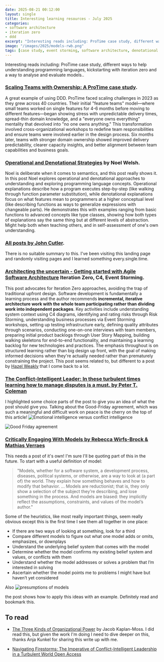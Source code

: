 ```yaml
---
date: 2025-08-21 00:12:00
layout: single
title: Interesting learning resources - July 2025
categories:
- software architecture
- iteration zero
- ddd
excerpt: "Interesting reads including: ProTime case study, different ways to help understanding programming languages, kickstarting with iteration zero and a way to analyse and evaluate models."
image: "/images/2025/models-rwb.png"
tags: [case study, event storming, software architecture, denotational understanding, operational understanding]
---
```


Interesting reads including: ProTime case study, different ways to help understanding programming languages, kickstarting with iteration zero and a way to analyse and evaluate models..


### [Scaling Teams with Ownership: A ProTime case study](https://aardling.eu/en/insights/scaling-teams-with-ownership-a-protime-case-study). 

A great example of using DDD. ProTime faced scaling challenges in 2023 as they grew  across 40 countries. Their initial "feature teams" model—where small teams worked on single features for 4-6 months before moving to different features—began showing stress with unpredictable delivery times, spread-thin domain knowledge, and a "everyone owns everything" mentality that devolved into "no one owns anything." This transformation involved cross-organizational workshops to redefine team responsibilities and ensure teams were involved earlier in the design process. Six months later, teams with stronger domain ownership showed improved delivery predictability, clearer capacity insights, and better alignment between team capabilities and business goals.

### [Operational and Denotational Strategies](https://noelwelsh.com/posts/operational-denotational-understanding/) by  Noel Welsh. 

Noel is deliberate when it comes to semantics, and this post really shows it. In this post Noel explores operational and denotational approaches to understanding and exploring programming language concepts. Operational explanations describe how a program executes step-by-step (like walking through function parameter substitution), while denotational explanations focus on what features mean to programmers at a higher conceptual level (like describing functions as ways to generalize expressions with changeable parts). He demonstrates this with examples ranging from basic functions to advanced concepts like type classes, showing how both types of explanations say the same thing but at different levels of abstraction. Might help both when teaching others, and in self-assessment of one's own understanding.

### [All posts by John Cutler](https://publish.obsidian.md/cutlefish/Welcome). 

There is no suitable summary to this. I've been visiting this landing page and randomly visiting pages and I learned something every.single.time. 

###  [Architecting the uncertain - Getting started with Agile Software Architecture](https://printhelloworld.de/posts/iteration-zero-architecture/) Iteration Zero, C4, Event Storming. 

This post advocates for Iteration Zero approaches, avoiding the trap of traditional upfront design. Software development is fundamentally a learning process and the author recommends **incremental, iterative architecture work with the whole team participating rather than dividing work into independent packages**. Key activities include understanding system context using C4 diagrams, identifying and rating risks through Risk Storming, understanding business processes via Event Storming workshops, setting up testing infrastructure early, defining quality attributes through scenarios, conducting one-on-one interviews with team members, preparing initial product backlogs through User Story Mapping, building walking skeletons for end-to-end functionality, and maintaining a learning backlog for new technologies and practices. The emphasis throughout is on structured learning rather than big design up front, with the goal of making informed decisions when they're actually needed rather than prematurely constraining the project. 
This post seems related to, but different to a post by [Hazel Weakly](https://hazelweakly.me/blog/home-baked-abstractions-store-bought-implementations/) that I come back to a lot.


### [The Conflict-Intelligent Leader: In these turbulent times learning how to manage disputes is a must. by Peter T. Coleman](https://hbr.org/2025/07/the-conflict-intelligent-leader?ab=HP-magazine-text-2) 

I highlighted some choice parts of the post to give you an idea of what the post should give you. Talking about the Good-Friday agreement, which was such a meaningful and difficult work on peace is the cherry on the top of this article! 
![Emotional intelligence versus conflict intelligence]({{site.images}}/2025/eiq-ciq.png)

![Good Friday agreement]({{site.images}}/2025/good-friday.png)

###  [Critically Engaging With Models by Rebecca Wirfs-Brock & Mathias Verraes](https://wirfs-brock.com/rebecca/blog/2022/09/20/critically-engaging-with-models/) 

This needs a post of it's own! I'm sure I'll be quoting part of this in the future. To start with a useful definition of model: 

> "Models, whether for a software system, a development process, diseases, political systems, or otherwise, are a way to look at (a part of) the world. They explain how something behaves and how to modify that behavior. ... Models are reductionist; that is, they only show a selection of the subject they’re describing, and lose something in the process. And models are biased: they implicitly reflect the assumptions, constraints, and values of the model’s author." 

Some of the heuristics, like most really important things, seem really obvious except this is the first time I see them all together in one place:
* If there are two ways of looking at something, look for a third
* Compare different models to figure out what one model adds or omits, emphasizes, or downplays
* Understand the underlying belief system that comes with the model
* Determine whether the model confirms my existing belief system and values, or conflicts with them
* Understand whether the model addresses or solves a problem that I’m interested in solving
* Ascertain whether the model points me to problems I might have but haven’t yet considered

Also 
![presumptions of models]({{site.images}}/2025/models-rwb.png)

the post shows how to apply this ideas with an example. Definitely read and bookmark this.


## To read

* [The Three Kinds of Organizational Power](https://jacobian.org/2021/mar/15/organizational-power/) by Jacob Kaplan-Moss. I did read this, but given the work I'm doing I need to dive deeper on this, thanks Anja Kunkel for sharing this write up with me.

* [Navigating Firestorms: The Imperative of Conflict-Intelligent Leadership in a Turbulent World Open Access](https://direct.mit.edu/ngtn/article/40/1-2/5/123561/Navigating-Firestorms-The-Imperative-of-Conflict)


